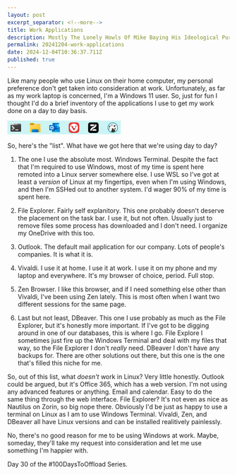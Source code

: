 ```yaml
---
layout: post
excerpt_separator: <!--more-->
title: Work Applications
description: Mostly The Lonely Howls Of Mike Baying His Ideological Purity At The Moon
permalink: 20241204-work-applications
date: 2024-12-04T10:36:37.711Z
published: true
---
```


Like many people who use Linux on their home computer, my personal preference don't get taken into consideration at work. Unfortunately, as far as my work laptop is concerned, I'm a Windows 11 user. So, just for fun I thought I'd do a brief inventory of the applications I use to get my work done on a day to day basis.

<!--more-->

<img src="/assets/images/work_apps.png" style="text-align: center;">

So, here's the "list". What have we got here that we're using day to day?

1. The one I use the absolute most. Windows Terminal. Despite the fact that I'm required to use Windows, most of my time is spent here remoted into a Linux server somewhere else. I use WSL so I've got at least a _version_ of Linux at my fingertips, even when I'm using Windows, and then I'm SSHed out to another system. I'd wager 90% of my time is spent here.

2. File Explorer. Fairly self explanitory. This one probably doesn't deserve the placement on the task bar. I use it, but not often. Usually just to remove files some process has downloaded and I don't need. I organize my OneDrive with this too.

3. Outlook. The default mail application for our company. Lots of people's companies. It is what it is.

4. Vivaldi. I use it at home. I use it at work. I use it on my phone and my laptop and everywhere. It's my browser of choice, period. Full stop.

5. Zen Browser. I like this browser, and if I need something else other than Vivaldi, I've been using Zen lately. This is most often when I want two different sessions for the same page. 

6. Last but not least, DBeaver. This one I use probably as much as the File Explorer, but it's honestly more important. If I've got to be digging around in one of our databases, this is where I go. File Explore I sometimes just fire up the Windows Terminal and deal with my files that way, so the File Explorer I don't _really_ need. DBeaver I don't have any backups for. There are other solutions out there, but this one is the one that's filled this niche for me.

So, out of this list, what _doesn't_ work in Linux? Very little honestly. Outlook could be argued, but it's Office 365, which has a web version. I'm not using any advanced features or anything. Email and calendar. Easy to do the same thing through the web interface. File Explorer? It's not even as nice as Nautilus on Zorin, so big nope there. Obviously I'd be just as happy to use a terminal on Linux as I am to use Windows Terminal. Vivaldi, Zen, and DBeaver all have Linux versions and can be installed realitively painlessly. 

No, there's no good reason for me to be using Windows at work. Maybe, someday, they'll take my request into consideration and let me use something I'm happier with.

Day 30 of the #100DaysToOffload Series.

